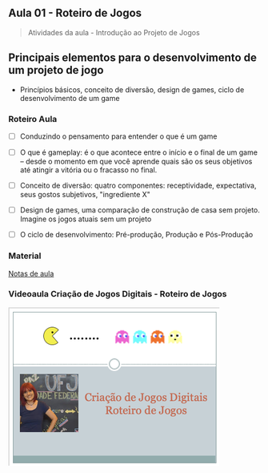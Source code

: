 ## Aula 01 - Roteiro de Jogos

> Atividades da aula - Introdução ao Projeto de Jogos

## Principais elementos para o desenvolvimento de um projeto de jogo

- Princípios básicos, conceito de diversão, design de games, ciclo de desenvolvimento de um game

### Roteiro Aula
- [ ] Conduzindo o pensamento para entender o que é um game
- [ ] O que é gameplay: é o que acontece entre o início e o final de um game – desde o momento em que você aprende quais são os seus objetivos até atingir a vitória ou o fracasso no final.
- [ ] Conceito de diversão: quatro componentes: receptividade, expectativa, seus gostos subjetivos, "ingrediente X"
- [ ] Design de games, uma comparação de construção de casa sem projeto. Imagine os jogos atuais sem um projeto
- [ ] O ciclo de desenvolvimento: Pré-produção, Produção e Pós-Produção


### Material
[Notas de aula](/documentos/roteiro_de_jogos.pdf)

### Videoaula Criação de Jogos Digitais -  Roteiro de Jogos
[![Roteiro de Jogos](capa_2.png)](https://youtu.be/cUdBWEnjh-Y)
